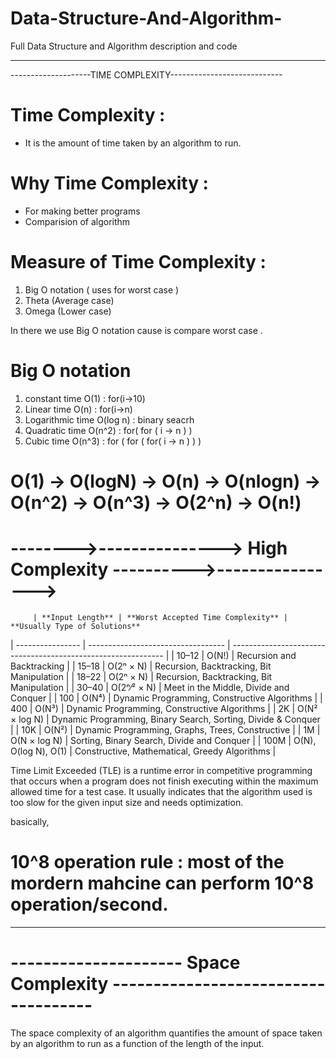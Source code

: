 # Data-Structure-And-Algorithm-
Full Data Structure and Algorithm description and code

---------------------------------------------------------------
--------------------TIME COMPLEXITY----------------------------
# Time Complexity : 
- It is the amount of time taken by an algorithm to run.

# Why Time Complexity : 
- For making better programs
- Comparision of algorithm

# Measure of Time Complexity :
1. Big O notation ( uses for worst case )
2. Theta (Average case)
3. Omega (Lower case)

In there we use Big O notation cause is compare worst case .
# Big O notation 

1. constant time O(1) : for(i->10)
2. Linear time O(n) : for(i->n)
3. Logarithmic time O(log n) : binary seacrh
4. Quadratic time  O(n^2)   : for( for ( i -> n ) )
5. Cubic time  O(n^3) : for ( for ( for( i -> n ) ) )

#       O(1) -> O(logN) -> O(n) -> O(nlogn) -> O(n^2) -> O(n^3) -> O(2^n) -> O(n!) 
#        -------->--------------->  High Complexity ---------->---------------->


         | **Input Length** | **Worst Accepted Time Complexity** | **Usually Type of Solutions**                                 
| ---------------- | ---------------------------------- | ------------------------------------------------------------- |
| 10–12            | O(N!)                              | Recursion and Backtracking                                    |
| 15–18            | O(2ⁿ × N)                          | Recursion, Backtracking, Bit Manipulation                     |
| 18–22            | O(2ⁿ × N)                          | Recursion, Backtracking, Bit Manipulation                     |
| 30–40            | O(2ⁿ⁄² × N)                        | Meet in the Middle, Divide and Conquer                        |
| 100              | O(N⁴)                              | Dynamic Programming, Constructive Algorithms                  |
| 400              | O(N³)                              | Dynamic Programming, Constructive Algorithms                  |
| 2K               | O(N² × log N)                      | Dynamic Programming, Binary Search, Sorting, Divide & Conquer |
| 10K              | O(N²)                              | Dynamic Programming, Graphs, Trees, Constructive              |
| 1M               | O(N × log N)                       | Sorting, Binary Search, Divide and Conquer                    |
| 100M             | O(N), O(log N), O(1)               | Constructive, Mathematical, Greedy Algorithms                 |



Time Limit Exceeded (TLE) is a runtime error in competitive programming that occurs when a program does not finish executing within the maximum allowed time for a test case. 
It usually indicates that the algorithm used is too slow for the given input size and needs optimization.

basically, 
# 10^8 operation rule : most of the mordern mahcine can perform 10^8 operation/second.


---------------------------------------------------------------------------

# --------------------- Space Complexity ------------------------------------

The space complexity of an algorithm quantifies the amount of space taken by an algorithm to run as a function of the length of the input.





                     
